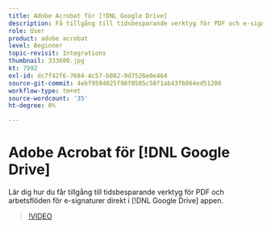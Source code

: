 ```yaml
---
title: Adobe Acrobat för [!DNL Google Drive]
description: Få tillgång till tidsbesparande verktyg för PDF och e-signaturarbetsflöden direkt i [!DNL Google Drive] app
role: User
product: adobe acrobat
level: Beginner
topic-revisit: Integrations
thumbnail: 333600.jpg
kt: 7992
exl-id: dc7f42f6-7684-4c57-b082-9d7526e0e464
source-git-commit: 4ebf9594025f98f0505c58f1ab43fb864ed51206
workflow-type: tm+mt
source-wordcount: '35'
ht-degree: 0%

---
```


# Adobe Acrobat för [!DNL Google Drive]

Lär dig hur du får tillgång till tidsbesparande verktyg för PDF och arbetsflöden för e-signaturer direkt i [!DNL Google Drive] appen.

>[!VIDEO](https://video.tv.adobe.com/v/333600?quality=12&learn=on&hidetitle=true)
